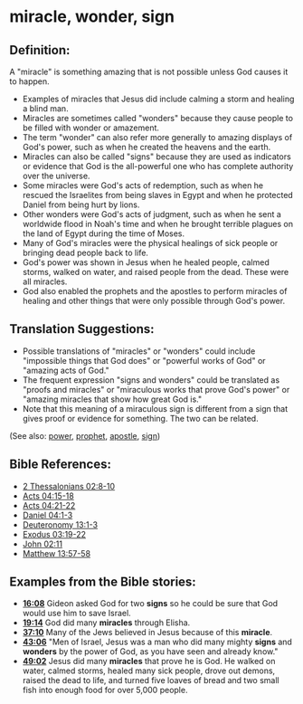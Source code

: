 # miracle, wonder, sign #

## Definition: ##

A "miracle" is something amazing that is not possible unless God causes it to happen.

* Examples of miracles that Jesus did include calming a storm and healing a blind man.
* Miracles are sometimes called "wonders" because they cause people to be filled with wonder or amazement.
* The term "wonder" can also refer more generally to amazing displays of God's power, such as when he created the heavens and the earth.
* Miracles can also be called "signs" because they are used as indicators or evidence that God is the all-powerful one who has complete authority over the universe.
* Some miracles were God's acts of redemption, such as when he rescued the Israelites from being slaves in Egypt and when he protected Daniel from being hurt by lions.
* Other wonders were God's acts of judgment, such as when he sent a worldwide flood in Noah's time and when he brought terrible plagues on the land of Egypt during the time of Moses.
* Many of God's miracles were the physical healings of sick people or bringing dead people back to life.
* God's power was shown in Jesus when he healed people, calmed storms, walked on water, and raised people from the dead. These were all miracles.
* God also enabled the prophets and the apostles to perform miracles of healing and other things that were only possible through God's power.

## Translation Suggestions: ##

* Possible translations of "miracles" or "wonders" could include "impossible things that God does" or "powerful works of God" or "amazing acts of God."
* The frequent expression "signs and wonders" could be translated as "proofs and miracles" or "miraculous works that prove God's power" or "amazing miracles that show how great God is."
* Note that this meaning of a miraculous sign is different from a sign that gives proof or evidence for something. The two can be related.

(See also: [power](../kt/power.md), [prophet](../kt/prophet.md), [apostle](../kt/apostle.md), [sign](../kt/sign.md))

## Bible References: ##

* [2 Thessalonians 02:8-10](en/tn/2th/help/02/08)
* [Acts 04:15-18](en/tn/act/help/04/15)
* [Acts 04:21-22](en/tn/act/help/04/21)
* [Daniel 04:1-3](en/tn/dan/help/04/01)
* [Deuteronomy 13:1-3](en/tn/deu/help/13/01)
* [Exodus 03:19-22](en/tn/exo/help/03/19)
* [John 02:11](en/tn/jhn/help/02/11)
* [Matthew 13:57-58](en/tn/mat/help/13/57)

## Examples from the Bible stories: ##

* __[16:08](en/tn/obs/help/16/08)__ Gideon asked God for two __signs__  so he could be sure that God would use him to save Israel.
* __[19:14](en/tn/obs/help/19/14)__ God did many __miracles__  through Elisha.
* __[37:10](en/tn/obs/help/37/10)__ Many of the Jews believed in Jesus because of this __miracle__.
* __[43:06](en/tn/obs/help/43/06)__ "Men of Israel, Jesus was a man who did many mighty __signs__  and __wonders__  by the power of God, as you have seen and already know."
* __[49:02](en/tn/obs/help/49/02)__ Jesus did many __miracles__  that prove he is God. He walked on water, calmed storms, healed many sick people, drove out demons, raised the dead to life, and turned five loaves of bread and two small fish into enough food for over 5,000 people.